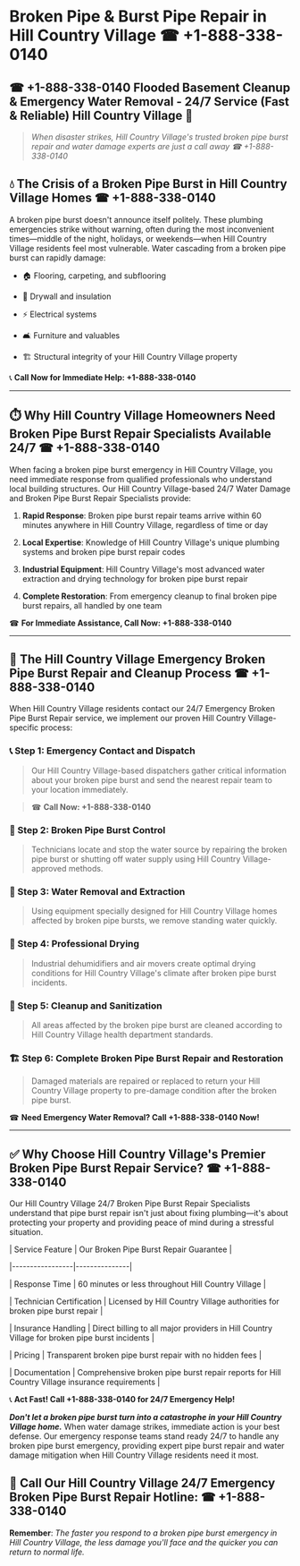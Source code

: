 # Broken Pipe & Burst Pipe Repair in Hill Country Village ☎ +1-888-338-0140  
## ☎ +1-888-338-0140 Flooded Basement Cleanup & Emergency Water Removal - 24/7 Service (Fast & Reliable) Hill Country Village 🚨  

> *When disaster strikes, Hill Country Village's trusted broken pipe burst repair and water damage experts are just a call away ☎ +1-888-338-0140*  

## 💧 The Crisis of a Broken Pipe Burst in Hill Country Village Homes ☎ +1-888-338-0140  

A broken pipe burst doesn't announce itself politely. These plumbing emergencies strike without warning, often during the most inconvenient times—middle of the night, holidays, or weekends—when Hill Country Village residents feel most vulnerable. Water cascading from a broken pipe burst can rapidly damage:  

* 🏠 Flooring, carpeting, and subflooring  
* 🧱 Drywall and insulation  
* ⚡ Electrical systems  
* 🛋️ Furniture and valuables  
* 🏗️ Structural integrity of your Hill Country Village property  

📞 **Call Now for Immediate Help: +1-888-338-0140**  

---  

## ⏱️ Why Hill Country Village Homeowners Need Broken Pipe Burst Repair Specialists Available 24/7 ☎ +1-888-338-0140  

When facing a broken pipe burst emergency in Hill Country Village, you need immediate response from qualified professionals who understand local building structures. Our Hill Country Village-based 24/7 Water Damage and Broken Pipe Burst Repair Specialists provide:  

1. **Rapid Response**: Broken pipe burst repair teams arrive within 60 minutes anywhere in Hill Country Village, regardless of time or day  
2. **Local Expertise**: Knowledge of Hill Country Village's unique plumbing systems and broken pipe burst repair codes  
3. **Industrial Equipment**: Hill Country Village's most advanced water extraction and drying technology for broken pipe burst repair  
4. **Complete Restoration**: From emergency cleanup to final broken pipe burst repairs, all handled by one team  

☎ **For Immediate Assistance, Call Now: +1-888-338-0140**  

---  

## 🔧 The Hill Country Village Emergency Broken Pipe Burst Repair and Cleanup Process ☎ +1-888-338-0140  

When Hill Country Village residents contact our 24/7 Emergency Broken Pipe Burst Repair service, we implement our proven Hill Country Village-specific process:  

### 📞 Step 1: Emergency Contact and Dispatch  
> Our Hill Country Village-based dispatchers gather critical information about your broken pipe burst and send the nearest repair team to your location immediately.  
> ☎ **Call Now: +1-888-338-0140**  

### 🚿 Step 2: Broken Pipe Burst Control  
> Technicians locate and stop the water source by repairing the broken pipe burst or shutting off water supply using Hill Country Village-approved methods.  

### 🌊 Step 3: Water Removal and Extraction  
> Using equipment specially designed for Hill Country Village homes affected by broken pipe bursts, we remove standing water quickly.  

### 💨 Step 4: Professional Drying  
> Industrial dehumidifiers and air movers create optimal drying conditions for Hill Country Village's climate after broken pipe burst incidents.  

### 🧼 Step 5: Cleanup and Sanitization  
> All areas affected by the broken pipe burst are cleaned according to Hill Country Village health department standards.  

### 🏗️ Step 6: Complete Broken Pipe Burst Repair and Restoration  
> Damaged materials are repaired or replaced to return your Hill Country Village property to pre-damage condition after the broken pipe burst.  

☎ **Need Emergency Water Removal? Call +1-888-338-0140 Now!**  

---  

## ✅ Why Choose Hill Country Village's Premier Broken Pipe Burst Repair Service? ☎ +1-888-338-0140  

Our Hill Country Village 24/7 Broken Pipe Burst Repair Specialists understand that pipe burst repair isn't just about fixing plumbing—it's about protecting your property and providing peace of mind during a stressful situation.  

| Service Feature | Our Broken Pipe Burst Repair Guarantee |  
|-----------------|---------------|  
| Response Time | 60 minutes or less throughout Hill Country Village |  
| Technician Certification | Licensed by Hill Country Village authorities for broken pipe burst repair |  
| Insurance Handling | Direct billing to all major providers in Hill Country Village for broken pipe burst incidents |  
| Pricing | Transparent broken pipe burst repair with no hidden fees |  
| Documentation | Comprehensive broken pipe burst repair reports for Hill Country Village insurance requirements |  

📞 **Act Fast! Call +1-888-338-0140 for 24/7 Emergency Help!**  

***Don't let a broken pipe burst turn into a catastrophe in your Hill Country Village home.*** When water damage strikes, immediate action is your best defense. Our emergency response teams stand ready 24/7 to handle any broken pipe burst emergency, providing expert pipe burst repair and water damage mitigation when Hill Country Village residents need it most.  

## 📱 Call Our Hill Country Village 24/7 Emergency Broken Pipe Burst Repair Hotline: ☎ +1-888-338-0140  

**Remember**: *The faster you respond to a broken pipe burst emergency in Hill Country Village, the less damage you'll face and the quicker you can return to normal life.*
